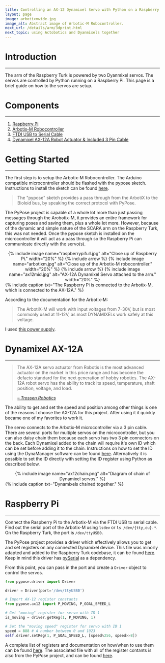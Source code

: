 ```yaml
---
title: Controlling an AX-12 Dynamixel Servo with Python on a Raspberry Pi
layout: page
image: arbotixmwide.jpg
image_alt: Abstract image of Arbotic-M Robocontroller.
next_url: /details/arm/3dprint.html
next_topic: using Actobotics and Dyanmixels together
---
```


# Introduction
---

The arm of the Raspberry Turk is powered by two Dyanmixel servos. The servos are controlled by Python running on a Raspberry Pi. This page is a brief guide on how to the servos are setup.

# Components
---

1. [Raspberry Pi](http://www.microcenter.com/product/460968/Raspberry_Pi_3_Model_B)
2. [Arbotix-M Robocontroller](http://www.trossenrobotics.com/p/arbotix-robot-controller.aspx)
3. [FTDI USB to Serial Cable](http://www.trossenrobotics.com/store/p/6406-FTDI-Cable-5V.aspx)
4. [Dynamixel AX-12A Robot Actuator & Included 3 Pin Cable](http://www.trossenrobotics.com/dynamixel-ax-12-robot-actuator.aspx)

# Getting Started
---

The first step is to setup the Arbotix-M Robocontroller. The Arduino compatible microcontroller should be flashed with the pypose sketch. Instructions to install the sketch can be found [here](http://vanadiumlabs.github.io/arbotix/#arbotixsetup).

> The "pypose" sketch provides a pass through from the ArbotiX to the Bioloid bus, by speaking the correct protocol with PyPose.

The PyPose project is capable of a whole lot more than just passing messages through the Arobotix-M, it provides an entire framework for capturing poses and saving them, plus a whole lot more. However, because of the dynamic and simple nature of the SCARA arm on the Raspberry Turk, this was not needed. Once the pypose sketch is installed on the microcontroller it will act as a pass through so the Raspberry Pi can communicate directly with the servo(s).

<center>
	{% include image name="raspberrypifull.jpg" alt="Close up of Raspberry Pi." width="20%" %}
	{% include arrow %}
	{% include image name="arbotixm.jpg" alt="Close up of the Arbotix-M robocontroller." width="20%" %}
	{% include arrow %}
	{% include image name="ax12mid.jpg" alt="AX-12A Dynamixel Servo attached to the arm." width="20%" %}
</center>
{% include caption txt="The Raspberry Pi is connected to the Arbotix-M, which is connected to the AX-12A." %}

According to the documentation for the Arbotix-M:
> The ArbotiX-M will work with input voltages from 7-30V, but is most commonly used at 11-12V, as most DYNAMIXELs work safely at this voltage.

I used [this power supply](https://www.amazon.com/gp/product/B0194B7XT6/ref=oh_aui_detailpage_o00_s00?ie=UTF8&psc=1).

# Dynamixel AX-12A
---

> The AX-12A servo actuator from Robotis is the most advanced actuator on the market in this price range and has become the defacto standard for the next generation of hobby robotics. The AX-12A robot servo has the ability to track its speed, temperature, shaft position, voltage, and load.
>
> [– _Trossen Robotics_](http://www.trossenrobotics.com/dynamixel-ax-12-robot-actuator.aspx)

The ability to get and set the speed and position among other things is one of the reasons I choose the AX-12A for this project. After using it it quickly became one of my favorites to work it.

The servo connects to the Arbotix-M microcontroller via a 3 pin cable. There are several ports for multiple servos on the microcontroller, but you can also daisy chain them because each servo has two 3 pin connectors on the back. Each Dynamixel added to the chain will require it's own ID which can be set before adding it to the chain. Instructions on how to set the ID using the DynaManager software can be found [here](http://learn.trossenrobotics.com/arbotix/1-using-the-tr-dynamixel-servo-tool#&panel1-1). Alternatively it is possible to set the ID directly with setting the ID register using Python as described below.

<center>{% include image name="ax12chain.png" alt="Diagram of chain of Dynamixel servos." %}</center>
{% include caption txt="Dynamixels chained together." %}

# Raspberry Pi
---

Connect the Raspberry Pi to the Arbotix-M via the FTDI USB to serial cable. Find out the serial port of the Arbotix-M using `lsdev` or `ls /dev/{tty,cu}.*`. On the Raspberry Turk, the port is `/dev/ttyUSB0`.

The PyPose project provides a driver which effectively allows you to get and set registers on any connected Dynamixel device. This file was minorly adapted and added to the Raspberry Turk codebase, it can be found [here](https://github.com/joeymeyer/raspberryturk/blob/master/raspberryturk/embedded/motion/pypose/driver.py). Keep in mind this driver has [pySerial](https://pythonhosted.org/pyserial/) as a dependency.

From this point, you can pass in the port and create a `Driver` object to control the servos.

```python
from pypose.driver import Driver

driver = Driver(port='/dev/ttyUSB0')

# Import AX-12 register constants
from pypose.ax12 import P_MOVING, P_GOAL_SPEED_L

# Get "moving" register for servo with ID 1
is_moving = driver.getReg(1, P_MOVING, 1)

# Set the "moving speed" register for servo with ID 1
speed = 888 # A number between 0 and 1023
self.driver.setReg(1, P_GOAL_SPEED_L, [speed%256, speed>>8])
```

A complete list of registers and documentation on how/when to use them can be found [here](http://support.robotis.com/en/product/actuator/dynamixel/ax_series/dxl_ax_actuator.htm). The associated file with all of the register contants is also from the PyPose project, and can be found [here](https://github.com/joeymeyer/raspberryturk/blob/master/raspberryturk/embedded/motion/pypose/ax12.py).
